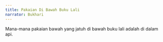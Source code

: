 ```yaml
---
title: Pakaian Di Bawah Buku Lali
narrator: Bukhari
---
```


Mana-mana pakaian bawah yang jatuh di bawah buku lali adalah di dalam api.
